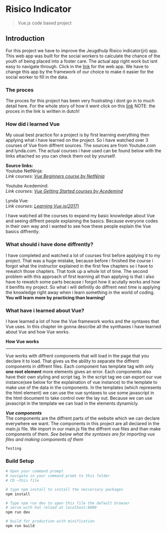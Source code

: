 # Risico Indicator
> Vue.js code based project

## Introduction
For this project we have to improve the Jeugdhulp Risico indicator(jri) app. This web app was built for the social workers to calculate the chance of the youth of being placed into a foster care. The actual app right work but isnt easy to navigate through. Click in the [link](http://174.138.1.153/kindveiligthuis) for the web app. We have to change this app by the framework of our choice to make it easier for the social worker to fill in the data.

### The proces
The proces for this project has been very frustrating i dont go in to much detail here. For the whole story of how it went click on this [link](https://locnguyen.gitbook.io/vue-project/)
NOTE: the proces in the link is written in dutch!

### How did i learned Vue
My usual best practice for a project is by first learning everything then applying what i have learned on the project. So i have watched over 3 courses of Vue from diffrent sources. The sources are from Youtube.com and lynda.com. The actual courses i have used  can be found below with the links attached so you can check them out by yourself.

**Source links:**
<br>
Youtube NetNinja:
<br>
*Link courses: [Vue Beginners course by NetNinja](https://www.youtube.com/watch?v=5LYrN_cAJoA&list=PL4cUxeGkcC9gQcYgjhBoeQH7wiAyZNrYa)*

Youtube Acedemind:
<br>
*Link courses: [Vue Getting Started courses by Acedemind](https://www.youtube.com/watch?v=nyJSd6V2DRI&list=PL55RiY5tL51p-YU-Uw90qQH419BM4Iz07)*

Lynda Vue:
<br>
*Link courses: [Learning Vue.js(2017)](https://www.lynda.com/JavaScript-tutorials/Welcome/562924/594465-4.html?srchtrk=index%3a2%0alinktypeid%3a2%0aq%3avue.js%0apage%3a1%0as%3arelevance%0asa%3atrue%0aproducttypeid%3a2)*

I have watched all the courses to expand my basic knowledge about Vue and seeing diffrent people explaining the basics. Because everyone codes in their own way and i wanted to see how these people explain the Vue basics diffrently.

### What should i have done diffrently?
I have completed and watched a lot of courses first before applying it to my project. That was a huge mistake, because before i finished the course i forgot what the instructor explained in the first few chapters so i have to rewatch those chapters. That took up a whole lot of time. The second problem with this approach of first learning all than applying is that i also have to rewatch some parts because i forgot how it acutally works and how it benifits my project. So what i will definitly do diffrent next time is applying the knowledge right away when i learn something in the world of coding. **You will learn more by practicing than learning!**


### What have i learned about Vue?
I have learned a lot of how the Vue framework works and the syntaxes that Vue uses. In this chapter im gonna describe all the synthaxes i have learned about Vue and how Vue works.

**How Vue works**<br>
***
Vue works with diffrent components that will load in the page that you declare it to load. That gives us the ability to separate the diffrent components in diffrent files. Each component has template tag with only **one root element** more elements gives an error. Each components also have their own styling and script tag. In the script tag we can export our vue instance(see below for the explaination of vue instance) to the template to make use of the data in the components. In the templates (which represents the html element) we can use the vue syntaxes to use some javascript in the html document to take control over the lay out. Because we can use javascript in the template we can load in the elements dynamicly.

**_Vue components_**<br>
The components are the diffrent parts of the website which we can declare everywhere we want. The components in this project are all declared in the main.js file. We import in our main.js file the diffrent vue files and than make components of them. _See below what the syntaxes are for importing vue files and making components of them_

```
Testing
```

### Build Setup
``` bash
# Open your command prompt
# navigate in your command promt to this folder
# CD ~this file

# type npm install to install the neccersary packages
npm install

# Type npm run dev to open this file the default browser
# serve with hot reload at localhost:8080
npm run dev

# build for production with minification
npm run build
```
